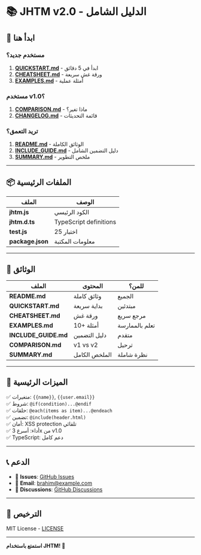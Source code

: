 # 📚 JHTM v2.0 - الدليل الشامل

## 🚀 ابدأ هنا

### مستخدم جديد؟
1. **[QUICKSTART.md](QUICKSTART.md)** - ابدأ في 5 دقائق
2. **[CHEATSHEET.md](CHEATSHEET.md)** - ورقة غش سريعة
3. **[EXAMPLES.md](EXAMPLES.md)** - أمثلة عملية

### مستخدم v1.0؟
1. **[COMPARISON.md](COMPARISON.md)** - ماذا تغير؟
2. **[CHANGELOG.md](CHANGELOG.md)** - قائمة التحديثات

### تريد التعمق؟
1. **[README.md](README.md)** - الوثائق الكاملة
2. **[INCLUDE_GUIDE.md](INCLUDE_GUIDE.md)** - دليل التضمين الشامل
3. **[SUMMARY.md](SUMMARY.md)** - ملخص التطوير

---

## 📦 الملفات الرئيسية

| الملف | الوصف |
|------|--------|
| **jhtm.js** | الكود الرئيسي |
| **jhtm.d.ts** | TypeScript definitions |
| **test.js** | 25 اختبار |
| **package.json** | معلومات المكتبة |

---

## 📖 الوثائق

| الملف | المحتوى | للمن؟ |
|------|---------|--------|
| **README.md** | وثائق كاملة | الجميع |
| **QUICKSTART.md** | بداية سريعة | مبتدئين |
| **CHEATSHEET.md** | ورقة غش | مرجع سريع |
| **EXAMPLES.md** | 10+ أمثلة | تعلم بالممارسة |
| **INCLUDE_GUIDE.md** | دليل التضمين | متقدم |
| **COMPARISON.md** | v1 vs v2 | ترحيل |
| **SUMMARY.md** | الملخص الكامل | نظرة شاملة |

---

## 🎯 الميزات الرئيسية

✅ متغيرات: `{{name}}`, `{{user.email}}`  
✅ شروط: `@if(condition)...@endif`  
✅ حلقات: `@each(items as item)...@endeach`  
✅ تضمين: `@include(header.html)`  
✅ أمان: XSS protection تلقائي  
✅ أداء: أسرع 3x من v1.0  
✅ TypeScript: دعم كامل

---

## 📞 الدعم

- 🐛 **Issues**: [GitHub Issues](https://github.com/zizwar/jhtm/issues)
- 📧 **Email**: brahim@example.com
- 💬 **Discussions**: [GitHub Discussions](https://github.com/zizwar/jhtm/discussions)

---

## 📜 الترخيص

MIT License - [LICENSE](LICENSE)

---

**استمتع باستخدام JHTM! 🎉**